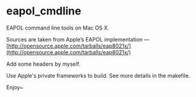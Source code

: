 # eapol_cmdline

EAPOL command line tools on Mac OS X.

Sources are taken from Apple’s EAPOL implementation — [http://opensource.apple.com/tarballs/eap8021x/](http://opensource.apple.com/tarballs/eap8021x/)

Add some headers by myself.

Use Apple's private frameworks to build. See more details in the makefile.

Enjoy~